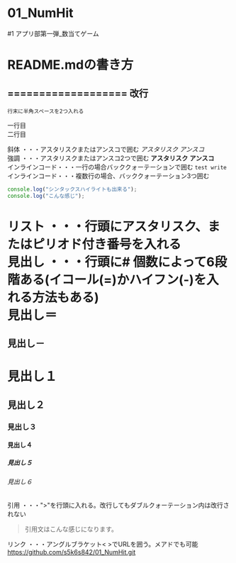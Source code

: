 # 01_NumHit
#1 アプリ部第一弾_数当てゲーム

# README.mdの書き方
===================
改行
----
    行末に半角スペースを2つ入れる
一行目  
二行目  



  斜体            ・・・アスタリスクまたはアンスコで囲む *アスタリスク* _アンスコ_  
  強調          ・・・アスタリスクまたはアンスコ2つで囲む **アスタリスク** __アンスコ__  
  インラインコード・・・一行の場合バッククォーテーションで囲む `test write`  
  インラインコード・・・複数行の場合、バッククォーテーション3つ囲む  
```javascript
console.log("シンタックスハイライトも出来る");  
console.log("こんな感じ");  
```  
  リスト          ・・・行頭にアスタリスク、またはピリオド付き番号を入れる  
  見出し          ・・・行頭に# 個数によって6段階ある(イコール(=)かハイフン(-)を入れる方法もある)  
見出し＝
================
見出し－
----------------
# 見出し１  
## 見出し２  
### 見出し３  
#### 見出し４  
##### 見出し５  
###### 見出し６  
  引用            ・・・">"を行頭に入れる。改行してもダブルクォーテーション内は改行されない  
> 引用文はこんな感じになります。  

  リンク          ・・・アングルブラケット< >でURLを囲う。メアドでも可能  
  <https://github.com/s5k6s842/01_NumHit.git>  
  